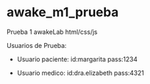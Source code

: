 # awake_m1_prueba
Prueba 1 awakeLab html/css/js

Usuarios de Prueba:
* Usuario paciente:
id:margarita
pass:1234

* Usuario medico:
id:dra.elizabeth
pass:4321
